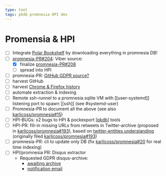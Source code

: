 ```yaml
---
type: tool
tags: pkdb promnesia HPI dev
---
```

# Promensia & HPI

- [ ] Integrate [Polar Bookshelf](https://github.com/burtonator/) by downloading everything in promnesia DB!
- [ ] [promnesia-PR#204](https://github.com/karlicoss/promnesia/pull/204): Viber source:
  - [x]  finalize [promnesia-PR#208](https://github.com/karlicoss/promnesia/pull/208)
  - [ ]  spread into HPI
- [ ] promnesia-PR: [GitHub GDPR source?](https://github.com/karlicoss/promnesia/issues/74#)
- [ ] harvest GitHub
- [ ] harvest [Chrome & Firefox history](https://github.com/karlicoss/promnesia/blob/master/src/promnesia/sources/browser.py)
- [ ] automate extraction & indexing
- [ ] Remote ssh-runnel to a promnesia.sqlite VM with [[user-systemd]] listening port to spawn [[ssh]] (see #systemd-user)
- [ ] Promnesia-PR to document all the above (see also [karlicoss/promnesia#15](https://github.com/karlicoss/promnesia/issues/15))
- [ ] HPI-BUGs: x2 bugs to HPI & pockexport [[pkdb]] tools
- [ ] HPI-PR: fill-in missing URLs from retweets in Twitter-archive (proposed in [karlicoss/promnesia#193](https://github.com/karlicoss/promnesia/issues/193)),
  based on [twitter-entities understanding](https://developer.twitter.com/en/docs/twitter-api/v1/data-dictionary/object-model/entities#retweets-quotes)
  (originally filed [karlicoss/promnesia#193](https://github.com/karlicoss/promnesia/issues/193))
- [ ] promnesia-PR: cli to update only DB (fix [karlicoss/promnesia#20](https://github.com/karlicoss/promnesia/issues/20) for real time indexing)
- [ ] HPI/promnesia PR: Disqus extractor
  - Requested GDPR disqus-archive:
    - [awaiting archive](https://privacyportal.onetrust.com/ui/#/requests/details/ec5d415b-e5be-4615-b4bc-e887831b00e9)
    - [notification email](https://mail.google.com/mail/u/0/#inbox/FMfcgxwLsdKmRLGdNPBlVdzGdHGTSflb)


[//begin]: # "Autogenerated link references for markdown compatibility"
[pkdb]: pkdb.md "Personal Knowledge Database"
[//end]: # "Autogenerated link references"